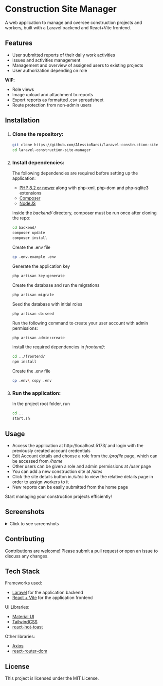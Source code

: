 # Construction Site Manager

A web application to manage and oversee construction projects and workers, built with a Laravel backend and React+Vite frontend.

## Features

- User submitted reports of their daily work activities
- Issues and activities management
- Management and overview of assigned users to existing projects
- User authorization depending on role

**WIP**:
- Role views
- Image upload and attachment to reports
- Export reports as formatted .csv spreadsheet
- Route protection from non-admin users

## Installation

1. ### **Clone the repository:**
   ```sh
   git clone https://github.com/AlessioBarsi/laravel-construction-site-manager.git
   cd laravel-construction-site-manager
   ```

2. ### **Install dependencies:**

    The following dependencies are required before setting up the application:

    * [PHP 8.2 or newer](https://www.php.net/downloads) along with php-xml, php-dom and php-sqlite3 extensions
    * [Composer](https://getcomposer.org/)
    * [NodeJS](https://nodejs.org/en/download/package-manager)

    Inside the *backend/* directory, composer must be run once after cloning the repo:
    ```sh
    cd backend/
    composer update
    composer install
    ```
    Create the .env file
    ```sh
    cp .env.example .env
    ```
    Generate the application key
    ```sh
    php artisan key:generate
    ```
    Create the database and run the migrations
    ```sh
    php artisan migrate
    ```

    Seed the database with initial roles
    ```sh
    php artisan db:seed
    ```

    Run the following command to create your user account with admin permissions:
    ```sh
    php artisan admin:create
    ```

    Install the required dependencies in *frontend/*:
    ```sh
    cd ../frontend/
    npm install
    ```

    Create the .env file
    ```sh
    cp .env\ copy .env
    ```

4. ### **Run the application:**

    In the project root folder, run
    ```sh
    cd ..
    start.sh
    ```

## Usage

* Access the application at http://localhost:5173/ and login with the previously created account credentials
* Edit Account details and choose a role from the */profile* page, which can be accessed from */home*
* Other users can be given a role and admin permissions at */user* page
* You can add a new construction site at */sites*
* Click the site details button in */sites* to view the relative details page in order to assign workers to it
* New reports can be easily submitted from the home page

Start managing your construction projects efficiently!

## Screenshots

<details>
  <summary>Click to see screenshots</summary>
   
![](./images/ScreenHome.png)

![](images/ScreenNewReport.png)
     
![](images/ScreenProfile.png)
     
![](images/ScreenReport.png)
     
![](images/ScreenSite.png)
     
![](images/ScreenUsers.png)
     
</details>

## Contributing
Contributions are welcome! Please submit a pull request or open an issue to discuss any changes.

## Tech Stack
Frameworks used:
* [Laravel](https://laravel.com/) for the application backend
* [React + Vite](https://vite.dev/) for the application frontend

UI Libraries:
* [Material UI](https://mui.com/material-ui/)
* [TailwindCSS](https://tailwindcss.com/)
* [react-hot-toast](https://www.npmjs.com/package/react-hot-toast)

Other libraries:
* [Axios](https://www.npmjs.com/package/axios)
* [react-router-dom](https://www.npmjs.com/package/react-router-dom)

## License
This project is licensed under the MIT License.
